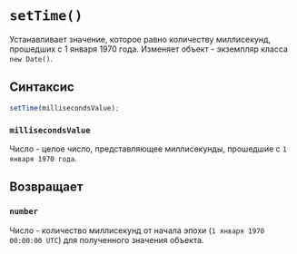 # `setTime()`

Устанавливает значение, которое равно количеству миллисекунд, прошедших с 1 января 1970 года. Изменяет объект - экземпляр класса `new Date()`.

## Синтаксис

```js
setTime(millisecondsValue);
```

### `millisecondsValue`

Число - целое число, представляющее миллисекунды, прошедшие с `1 января 1970 года`.

## Возвращает

### `number`

Число - количество миллисекунд от начала эпохи (`1 января 1970 00:00:00 UTC`) для полученного значения объекта.
